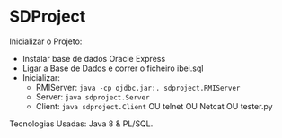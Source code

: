 # SDProject

Inicializar o Projeto:  
* Instalar base de dados Oracle Express
* Ligar a Base de Dados e correr o ficheiro ibei.sql
* Inicializar:
   *    RMIServer: `java -cp ojdbc.jar:. sdproject.RMIServer`
   *    Server: `java sdproject.Server`
   *    Client: `java sdproject.Client`  OU telnet OU Netcat OU tester.py

Tecnologias Usadas: Java 8 & PL/SQL.
